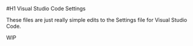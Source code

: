#H1 Visual Studio Code Settings

These files are just really simple edits to the Settings file for Visual Studio Code.

WIP